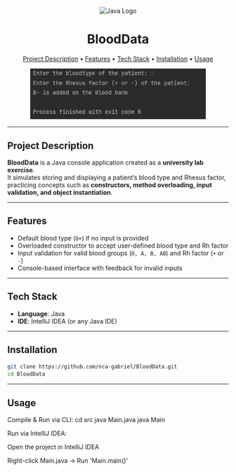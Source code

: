 <p align="center">
  <img src="https://www.svgrepo.com/show/349418/java.svg" alt="Java Logo" width="120"/>
</p>

<h1 align="center">BloodData</h1>

<p align="center">
  <a href="#project-description">Project Description</a> • 
  <a href="#features">Features</a> • 
  <a href="#tech-stack">Tech Stack</a> • 
  <a href="#installation">Installation</a> • 
  <a href="#usage">Usage</a>
</p>

<p align="center">
  <img src="./assets/2.png" alt="Seat Reservation Demo 1" width="400"/>
</p>

---

## Project Description

**BloodData** is a Java console application created as a **university lab exercise**.  
It simulates storing and displaying a patient’s blood type and Rhesus factor, practicing concepts such as **constructors, method overloading, input validation, and object instantiation**.  

---

## Features

- Default blood type (`O+`) if no input is provided  
- Overloaded constructor to accept user-defined blood type and Rh factor  
- Input validation for valid blood groups (`O, A, B, AB`) and Rh factor (`+` or `-`)  
- Console-based interface with feedback for invalid inputs  

---

## Tech Stack

- **Language**: Java  
- **IDE**: IntelliJ IDEA (or any Java IDE)  

---

## Installation

```bash
git clone https://github.com/nca-gabriel/BloodData.git
cd BloodData
``` 
---
## Usage
Compile & Run via CLI:
cd src
java Main.java
java Main

Run via IntelliJ IDEA:

Open the project in IntelliJ IDEA

Right-click Main.java → Run 'Main.main()'


